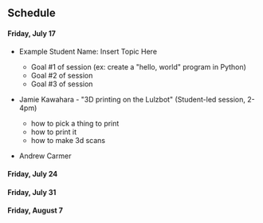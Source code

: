 ## Schedule

#### Friday, July 17

* Example Student Name: Insert Topic Here
  - Goal #1 of session (ex: create a "hello, world" program in Python)
  - Goal #2 of session
  - Goal #3 of session

* Jamie Kawahara - "3D printing on the Lulzbot" (Student-led session, 2-4pm)
  - how to pick a thing to print
  - how to print it
  - how to make 3d scans

* Andrew Carmer

#### Friday, July 24

#### Friday, July 31

#### Friday, August 7
